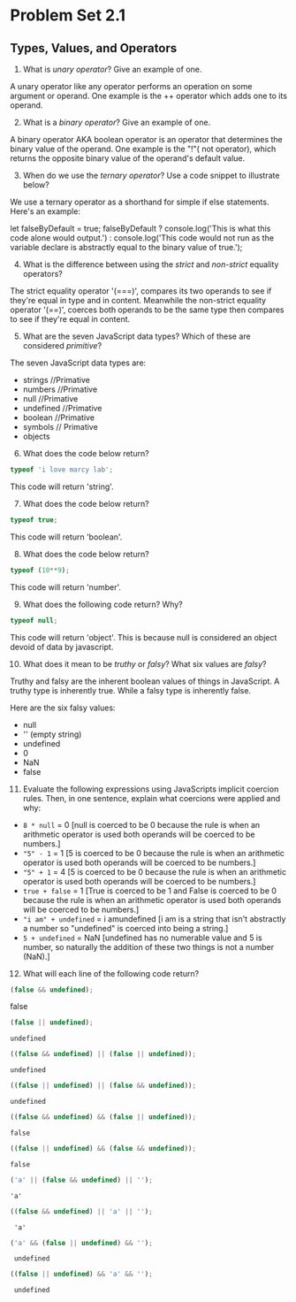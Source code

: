 # Problem Set 2.1
## Types, Values, and Operators

1. What is _unary operator_? Give an example of one.

  A unary operator like any operator performs an operation on some argument or operand. One example is the ++ operator which adds one to its operand.

2. What is a _binary operator_? Give an example of one.

  A binary operator AKA boolean operator is an operator that determines the binary value of the operand. One example is the "!"( not operator), which returns the opposite binary value of the operand's default value.  

3. When do we use the _ternary operator_? Use a code snippet to illustrate below?

  We use a ternary operator as a shorthand for simple if else statements. Here's an example:
  
  let falseByDefault = true;
  falseByDefault ? console.log('This is what this code alone would output.') : console.log('This code would not run as the variable declare is abstractly equal to the binary value of true.');

4. What is the difference between using the _strict_ and _non-strict_ equality operators?

  The strict equality operator '(===)', compares its two operands to see if they're equal in type and in content. Meanwhile the non-strict equality operator '(==)', coerces both operands to be the same type then compares to see if they're equal in content.

5. What are the seven JavaScript data types? Which of these are considered _primitive_?

  The seven JavaScript data types are:
   - strings //Primative
   - numbers  //Primative
   - null  //Primative
   - undefined  //Primative
   - boolean  //Primative
   - symbols // Primative
   - objects

6. What does the code below return?
  ```javascript
  typeof 'i love marcy lab';
  ```
  This code will return 'string'.

7. What does the code below return?
  ```javascript
  typeof true;
  ```
  This code will return 'boolean'.

8. What does the code below return?
  ```javascript
  typeof (10**9);
  ```
  This code will return 'number'.

9. What does the following code return? Why?
  ```javascript
  typeof null;
  ```
   This code will return 'object'. This is because null is considered an object devoid of data by javascript.

10. What does it mean to be _truthy_ or _falsy_? What six values are _falsy_?

   Truthy and falsy are the inherent boolean values of things in JavaScript. A truthy type is inherently true. While a falsy type is inherently false.
   
   Here are the six falsy values:
   - null
   - '' (empty string)
   - undefined
   - 0
   - NaN
   - false
   

11. Evaluate the following expressions using JavaScripts implicit coercion rules. Then, in one sentence, explain what coercions were applied and why:

  * `8 * null` = 0  [null is coerced to be 0 because the rule is when an arithmetic operator is used both operands will be coerced to be numbers.]
  * `"5" - 1` = 1 [5 is coerced to be 0 because the rule is when an arithmetic operator is used both operands will be coerced to be numbers.]
  * `"5" + 1` = 4 [5 is coerced to be 0 because the rule is when an arithmetic operator is used both operands will be coerced to be numbers.]
  * `true + false` = 1 [True is coerced to be 1 and False is coerced to be 0 because the rule is when an arithmetic operator is used both operands will be coerced to be numbers.]
  * `"i am" + undefined` = i amundefined [i am is a string that isn't abstractly a number so "undefined" is coerced into being a string.]
  * `5 + undefined` = NaN [undefined has no numerable value and 5 is number, so naturally the addition of these two things is not a number (NaN).]

12. What will each line of the following code return?
   ```javascript
   (false && undefined);
   ```
   false

   ```javascript
   (false || undefined);
   ```
    undefined

   ```javascript
   ((false && undefined) || (false || undefined));
   ```
    undefined
    
   ```javascript
   ((false || undefined) || (false && undefined));
   ```
    undefined

   ```javascript
   ((false && undefined) && (false || undefined));
   ```
    false
   
   ```javascript
   ((false || undefined) && (false && undefined));
   ```
    false
   
   ```javascript
   ('a' || (false && undefined) || '');
   ```
    'a'
   
   ```javascript
   ((false && undefined) || 'a' || '');
   ```
     'a'
     
   ```javascript
   ('a' && (false || undefined) && '');
   ```
     undefined

   ```javascript
   ((false || undefined) && 'a' && '');
   ```
     undefined